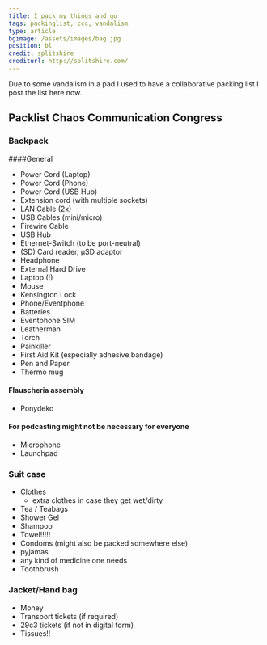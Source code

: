 ```yaml
---
title: I pack my things and go
tags: packinglist, ccc, vandalism
type: article
bgimage: /assets/images/bag.jpg
position: bl
credit: splitshire
crediturl: http://splitshire.com/
---
```



Due to some vandalism in a pad I used to have a collaborative packing list I post the list here now.

<!--more-->
## Packlist Chaos Communication Congress 
 
### Backpack
####General

* Power Cord (Laptop)
* Power Cord (Phone)
* Power Cord (USB Hub)
* Extension cord (with multiple sockets)
* LAN Cable (2x)
* USB Cables (mini/micro)
* Firewire Cable
* USB Hub
* Ethernet-Switch (to be port-neutral)
* (SD) Card reader, µSD adaptor
* Headphone
* External Hard Drive
* Laptop (!)
* Mouse
* Kensington Lock
* Phone/Eventphone
* Batteries
* Eventphone SIM
* Leatherman
* Torch 
* Painkiller
* First Aid Kit (especially adhesive bandage)
* Pen and Paper
* Thermo mug
 
#### Flauscheria assembly
* Ponydeko
 
#### For podcasting might not be necessary for everyone
* Microphone
* Launchpad
 
### Suit case
* Clothes  
  - extra clothes in case they get wet/dirty
* Tea / Teabags 
* Shower Gel
* Shampoo 
* Towel!!!!!
* Condoms (might also be packed somewhere else)
* pyjamas
* any kind of medicine one needs
* Toothbrush
 
### Jacket/Hand bag
* Money
* Transport tickets (if required)
* 29c3 tickets (if not in digital form)
* Tissues!!
 
